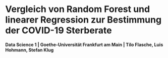 # Vergleich von Random Forest und linearer Regression zur Bestimmung der COVID-19 Sterberate
#### Data Science 1 | Goethe-Universität Frankfurt am Main | Tilo Flasche, Luis Hohmann, Stefan Klug
